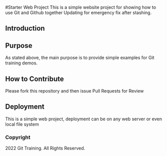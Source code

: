 #Starter Web Project
This is a simple website project for showing how to use Git and Github together
Updating for emergency fix after stashing.
## Introduction
## Purpose
As stated above, the main purpose is to provide simple examples for Git training demos.
## How to Contribute
Please fork this repository and then issue Pull Requests for Review
## Deployment
This is a simple web project, deployment can be on any web server or even local file system
### Copyright
2022 Git Training. All Rights Reserved.